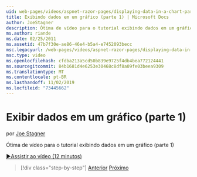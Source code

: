 ```yaml
---
uid: web-pages/videos/aspnet-razor-pages/displaying-data-in-a-chart-part-1
title: Exibindo dados em um gráfico (parte 1) | Microsoft Docs
author: JoeStagner
description: Ótima de vídeo para o tutorial exibindo dados em um gráfico (parte 1)
ms.author: riande
ms.date: 02/25/2011
ms.assetid: 47b7f30e-ae86-46e4-b5a4-e7452093becc
msc.legacyurl: /web-pages/videos/aspnet-razor-pages/displaying-data-in-a-chart-part-1
msc.type: video
ms.openlocfilehash: cfdba213a5cd50b839e9725f4db4bea772124441
ms.sourcegitcommit: 84b1681d4e6253e30468c8df8a09fe03beea9309
ms.translationtype: MT
ms.contentlocale: pt-BR
ms.lasthandoff: 11/02/2019
ms.locfileid: "73445662"
---
```

# <a name="displaying-data-in-a-chart-part-1"></a>Exibir dados em um gráfico (parte 1)

por [Joe Stagner](https://github.com/JoeStagner)

Ótima de vídeo para o tutorial exibindo dados em um gráfico (parte 1)

[&#9654;Assistir ao vídeo (12 minutos)](https://channel9.msdn.com/Blogs/ASP-NET-Site-Videos/displaying-data-in-a-chart-(part-1))

> [!div class="step-by-step"]
> [Anterior](displaying-data-in-a-grid.md)
> [Próximo](displaying-data-in-a-chart-part-2.md)
